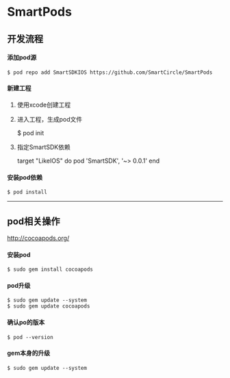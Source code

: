 
SmartPods
==========

## 开发流程
#### 添加pod源
    $ pod repo add SmartSDKIOS https://github.com/SmartCircle/SmartPods

#### 新建工程
1. 使用xcode创建工程
2. 进入工程，生成pod文件

    $ pod init

3. 指定SmartSDK依赖

    target "LikeIOS" do
      pod 'SmartSDK', '~> 0.0.1'
    end

#### 安装pod依赖
    $ pod install

----

## pod相关操作
http://cocoapods.org/

#### 安装pod
    $ sudo gem install cocoapods

#### pod升级
    $ sudo gem update --system
    $ sudo gem update cocoapods

#### 确认po的版本
    $ pod --version

#### gem本身的升级
    $ sudo gem update --system
